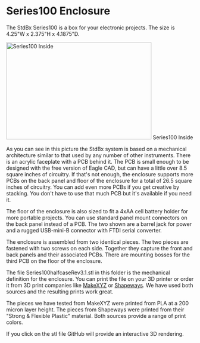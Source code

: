 Series100 Enclosure
===================

The StdBx Series100 is a box for your electronic projects.  The size is 4.25"W x 2.375"H x 4.1875"D.

<img src="https://raw.githubusercontent.com/uChip/Series100/master/OpenBox.jpg" alt="Series100 Inside" height="260" width="390">  
Series100 Inside 

As you can see in this picture the StdBx system is based on a mechanical architecture similar to that used by any number of other instruments. There is an acrylic faceplate with a PCB behind it. The PCB is small enough to be designed with the free version of Eagle CAD, but can have a little over 8.5 square inches of circuitry. If that's not enough, the enclosure supports more PCBs on the back panel and floor of the enclosure for a total of 26.5 square inches of circuitry. You can add even more PCBs if you get creative by stacking. You don't have to use that much PCB but it's available if you need it.  

The floor of the enclosure is also sized to fit a 4xAA cell battery holder for more portable projects. You can use standard panel mount connectors on the back panel instead of a PCB. The two shown are a barrel jack for power and a rugged USB-mini-B connector with FTDI serial converter.

The enclosure is assembled from two identical pieces.  The two pieces are fastened with two screws on each side.  Together they capture the front and back panels and their associated PCBs.  There are mounting bosses for the third PCB on the floor of the enclosure.

The file Series100halfcaseRev3.1.stl in this folder is the mechanical definition for the enclosure.  You can print the file on your 3D printer or order it from 3D print companies like [MakeXYZ](http://www.makexyz.com/) or [Shapeways](http://www.shapeways.com/).  We have used both sources and the resulting prints work great.

The pieces we have tested from MakeXYZ were printed from PLA at a 200 micron layer height.  The pieces from Shapeways were printed from their "Strong & Flexible Plastic" material.  Both sources provide a range of print colors.

If you click on the stl file GitHub will provide an interactive 3D rendering.

